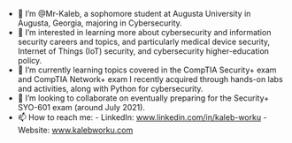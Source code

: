 - 👋 I’m @Mr-Kaleb, a sophomore student at Augusta University in Augusta, Georgia, majoring in Cybersecurity.
- 👀 I’m interested in learning more about cybersecurity and information security careers and topics, and particularly medical device security, Internet of Things (IoT) security, and cybersecurity higher-education policy.
- 🌱 I’m currently learning topics covered in the CompTIA Security+ exam and CompTIA Network+ exam I recently acquired through hands-on labs and activities, along with Python for cybersecurity.
- 💞️ I’m looking to collaborate on eventually preparing for the Security+ SYO-601 exam (around July 2021).
- 📫 How to reach me: 
        - LinkedIn: www.linkedin.com/in/kaleb-worku 
        - Website: www.kalebworku.com

<!---
Mr-Kaleb/Mr-Kaleb is a ✨ special ✨ repository because its `README.md` (this file) appears on your GitHub profile.
You can click the Preview link to take a look at your changes.
--->
